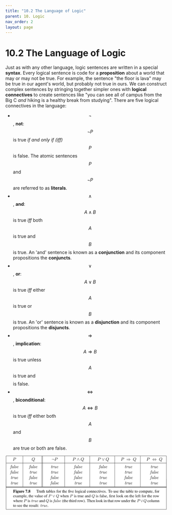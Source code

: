 ```yaml
---
title: "10.2 The Language of Logic"
parent: 10. Logic
nav_order: 2
layout: page
---
```


# 10.2 The Language of Logic

Just as with any other language, logic sentences are written in a special **syntax**. Every logical sentence is code for a **proposition** about a world that may or may not be true. For example, the sentence "the floor is lava" may be true in our agent's world, but probably not true in ours. We can construct complex sentences by stringing together simpler ones with **logical connectives** to create sentences like "you can see all of campus from the Big C *and* hiking is a healthy break from studying". There are five logical connectives in the language:

- $$\neg$$, **not**: $$\neg P$$ is true *if and only if (iff)* $$P$$ is false. The atomic sentences $$P$$ and $$\neg P$$ are referred to as **literals**.
- $$\wedge$$, **and**: $$A \wedge B$$ is true *iff* both $$A$$ is true and $$B$$ is true. An 'and' sentence is known as a **conjunction** and its component propositions the **conjuncts**.
- $$\vee$$, **or**: $$A \vee B$$ is true *iff* either $$ A $$ is true or $$ B $$ is true. An 'or' sentence is known as a **disjunction** and its component propositions the **disjuncts**.
- $$\Rightarrow$$, **implication**: $$A \Rightarrow B$$ is true unless $$A$$ is true and $$$$ is false.
- $$\Leftrightarrow$$, **biconditional**: $$A \Leftrightarrow B$$ is true *iff* either both $$A$$ and $$B$$ are true or both are false.

![Truth Table](../assets/images/truth_table.png)